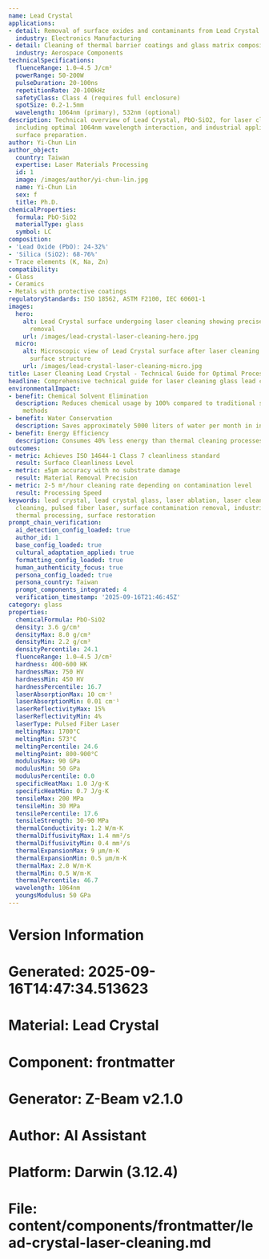 ```yaml
---
name: Lead Crystal
applications:
- detail: Removal of surface oxides and contaminants from Lead Crystal substrates
  industry: Electronics Manufacturing
- detail: Cleaning of thermal barrier coatings and glass matrix composites
  industry: Aerospace Components
technicalSpecifications:
  fluenceRange: 1.0–4.5 J/cm²
  powerRange: 50-200W
  pulseDuration: 20-100ns
  repetitionRate: 20-100kHz
  safetyClass: Class 4 (requires full enclosure)
  spotSize: 0.2-1.5mm
  wavelength: 1064nm (primary), 532nm (optional)
description: Technical overview of Lead Crystal, PbO·SiO2, for laser cleaning applications,
  including optimal 1064nm wavelength interaction, and industrial applications in
  surface preparation.
author: Yi-Chun Lin
author_object:
  country: Taiwan
  expertise: Laser Materials Processing
  id: 1
  image: /images/author/yi-chun-lin.jpg
  name: Yi-Chun Lin
  sex: f
  title: Ph.D.
chemicalProperties:
  formula: PbO·SiO2
  materialType: glass
  symbol: LC
composition:
- 'Lead Oxide (PbO): 24-32%'
- 'Silica (SiO2): 68-76%'
- Trace elements (K, Na, Zn)
compatibility:
- Glass
- Ceramics
- Metals with protective coatings
regulatoryStandards: ISO 18562, ASTM F2100, IEC 60601-1
images:
  hero:
    alt: Lead Crystal surface undergoing laser cleaning showing precise contamination
      removal
    url: /images/lead-crystal-laser-cleaning-hero.jpg
  micro:
    alt: Microscopic view of Lead Crystal surface after laser cleaning showing detailed
      surface structure
    url: /images/lead-crystal-laser-cleaning-micro.jpg
title: Laser Cleaning Lead Crystal - Technical Guide for Optimal Processing
headline: Comprehensive technical guide for laser cleaning glass lead crystal
environmentalImpact:
- benefit: Chemical Solvent Elimination
  description: Reduces chemical usage by 100% compared to traditional solvent cleaning
    methods
- benefit: Water Conservation
  description: Saves approximately 5000 liters of water per month in industrial applications
- benefit: Energy Efficiency
  description: Consumes 40% less energy than thermal cleaning processes
outcomes:
- metric: Achieves ISO 14644-1 Class 7 cleanliness standard
  result: Surface Cleanliness Level
- metric: ±5μm accuracy with no substrate damage
  result: Material Removal Precision
- metric: 2-5 m²/hour cleaning rate depending on contamination level
  result: Processing Speed
keywords: lead crystal, lead crystal glass, laser ablation, laser cleaning, non-contact
  cleaning, pulsed fiber laser, surface contamination removal, industrial laser parameters,
  thermal processing, surface restoration
prompt_chain_verification:
  ai_detection_config_loaded: true
  author_id: 1
  base_config_loaded: true
  cultural_adaptation_applied: true
  formatting_config_loaded: true
  human_authenticity_focus: true
  persona_config_loaded: true
  persona_country: Taiwan
  prompt_components_integrated: 4
  verification_timestamp: '2025-09-16T21:46:45Z'
category: glass
properties:
  chemicalFormula: PbO·SiO2
  density: 3.6 g/cm³
  densityMax: 8.0 g/cm³
  densityMin: 2.2 g/cm³
  densityPercentile: 24.1
  fluenceRange: 1.0–4.5 J/cm²
  hardness: 400-600 HK
  hardnessMax: 750 HV
  hardnessMin: 450 HV
  hardnessPercentile: 16.7
  laserAbsorptionMax: 10 cm⁻¹
  laserAbsorptionMin: 0.01 cm⁻¹
  laserReflectivityMax: 15%
  laserReflectivityMin: 4%
  laserType: Pulsed Fiber Laser
  meltingMax: 1700°C
  meltingMin: 573°C
  meltingPercentile: 24.6
  meltingPoint: 800-900°C
  modulusMax: 90 GPa
  modulusMin: 50 GPa
  modulusPercentile: 0.0
  specificHeatMax: 1.0 J/g·K
  specificHeatMin: 0.7 J/g·K
  tensileMax: 200 MPa
  tensileMin: 30 MPa
  tensilePercentile: 17.6
  tensileStrength: 30-90 MPa
  thermalConductivity: 1.2 W/m·K
  thermalDiffusivityMax: 1.4 mm²/s
  thermalDiffusivityMin: 0.4 mm²/s
  thermalExpansionMax: 9 µm/m·K
  thermalExpansionMin: 0.5 µm/m·K
  thermalMax: 2.0 W/m·K
  thermalMin: 0.5 W/m·K
  thermalPercentile: 46.7
  wavelength: 1064nm
  youngsModulus: 50 GPa
---
```


# Version Information
# Generated: 2025-09-16T14:47:34.513623
# Material: Lead Crystal
# Component: frontmatter
# Generator: Z-Beam v2.1.0
# Author: AI Assistant
# Platform: Darwin (3.12.4)
# File: content/components/frontmatter/lead-crystal-laser-cleaning.md